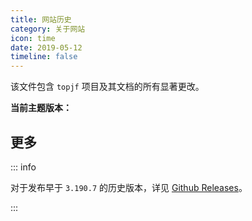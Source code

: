 ```yaml
---
title: 网站历史 
category: 关于网站
icon: time
date: 2019-05-12
timeline: false
---
```


该文件包含 `topjf` 项目及其文档的所有显著更改。

**当前主题版本：**
<!-- @include: ../../package.json{22-22} -->

<!-- more -->

<!-- @include: ../../CHANGELOG.md#recent-beta -->


## 更多

::: info

对于发布早于 `3.190.7` 的历史版本，详见 [Github Releases](https://github.com/topjf/topjf/releases)。

:::

